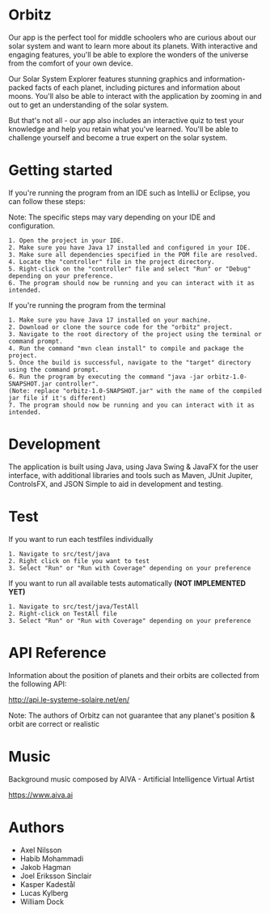 # Orbitz

Our app is the perfect tool for middle schoolers who are curious about our solar system and want to learn more about its planets. With interactive and engaging features, you'll be able to explore the wonders of the universe from the comfort of your own device.

Our Solar System Explorer features stunning graphics and information-packed facts of each planet, including pictures and information about moons. You'll also be able to interact with the application by zooming in and out to get an understanding of the solar system.

But that's not all - our app also includes an interactive quiz to test your knowledge and help you retain what you've learned. You'll be able to challenge yourself and become a true expert on the solar system.

# Getting started

If you're running the program from an IDE such as IntelliJ or Eclipse, you can follow these steps:

Note: The specific steps may vary depending on your IDE and configuration.


    1. Open the project in your IDE.
    2. Make sure you have Java 17 installed and configured in your IDE.
    3. Make sure all dependencies specified in the POM file are resolved.
    4. Locate the "controller" file in the project directory.
    5. Right-click on the "controller" file and select "Run" or "Debug" depending on your preference.
    6. The program should now be running and you can interact with it as intended.

If you're running the program from the terminal

    1. Make sure you have Java 17 installed on your machine.
    2. Download or clone the source code for the "orbitz" project.
    3. Navigate to the root directory of the project using the terminal or command prompt.
    4. Run the command "mvn clean install" to compile and package the project.
    5. Once the build is successful, navigate to the "target" directory using the command prompt.
    6. Run the program by executing the command "java -jar orbitz-1.0-SNAPSHOT.jar controller".
    (Note: replace "orbitz-1.0-SNAPSHOT.jar" with the name of the compiled jar file if it's different)
    7. The program should now be running and you can interact with it as intended.

# Development

The application is built using Java, using Java Swing & JavaFX for the user interface, with additional libraries and tools such as Maven, JUnit Jupiter, ControlsFX, and JSON Simple to aid in development and testing.

# Test

If you want to run each testfiles individually

    1. Navigate to src/test/java
    2. Right click on file you want to test
    3. Select "Run" or "Run with Coverage" depending on your preference

If you want to run all available tests automatically **(NOT IMPLEMENTED YET)**

    1. Navigate to src/test/java/TestAll
    2. Right-click on TestAll file
    3. Select "Run" or "Run with Coverage" depending on your preference

# API Reference

Information about the position of planets and their orbits are collected from the following API:

http://api.le-systeme-solaire.net/en/

Note: The authors of Orbitz can not guarantee that any planet's position & orbit are correct or realistic

# Music

Background music composed by AIVA - Artificial Intelligence Virtual Artist 

https://www.aiva.ai

# Authors

- Axel Nilsson
- Habib Mohammadi
- Jakob Hagman
- Joel Eriksson Sinclair
- Kasper Kadestål 
- Lucas Kylberg
- William Dock
